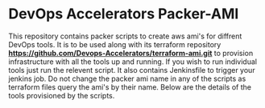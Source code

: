 # DevOps Accelerators Packer-AMI
This repository contains packer scripts to create aws ami's for diffrent DevOps tools. It is to be used along with its terraform
repository **https://github.com/Devops-Accelerators/terraform-ami.git** to provision infrastructure with all the tools up and running.
If you wish to run individual tools just run the relevent script. It also contains Jenkinsfile to trigger your jenkins job. Do not
change the packer ami name in any of the scripts as terraform files query the ami's by their name. Below are the details of the tools
provisioned by the scripts.
